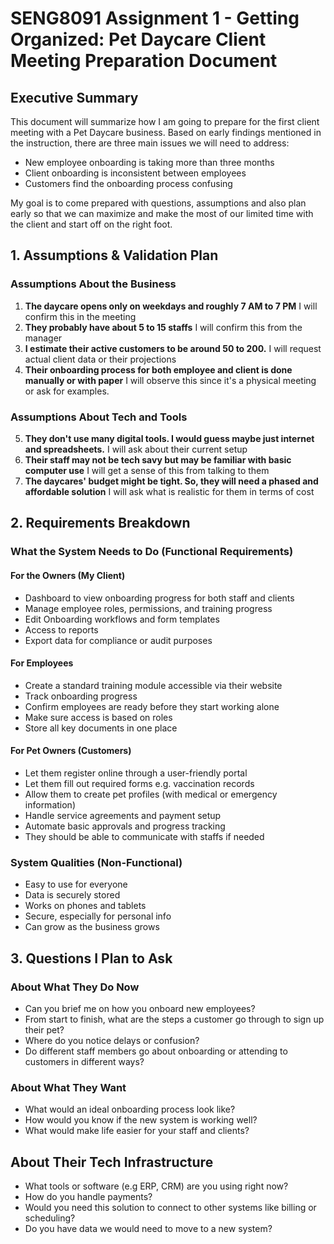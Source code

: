 # SENG8091 Assignment 1 - Getting Organized: Pet Daycare Client Meeting Preparation Document

## Executive Summary
This document will summarize how I am going to prepare for the first client meeting with a Pet Daycare business. Based on early findings mentioned in the instruction, there are three main issues we will need to address:

- New employee onboarding is taking more than three months
- Client onboarding is inconsistent between employees
- Customers find the onboarding process confusing
  
My goal is to come prepared with questions, assumptions and also plan early so that we can maximize and make the most of our limited time with the client and start off on the right foot.

## 1. Assumptions & Validation Plan

### Assumptions About the Business
1. **The daycare opens only on weekdays and roughly 7 AM to 7 PM**
   I will confirm this in the meeting
2. **They probably have about 5 to 15 staffs**
   I will confirm this from the manager
3. **I estimate their active customers to be around 50 to 200.**
   I will request actual client data or their projections
4. **Their onboarding process for both employee and client is done manually or with paper**
   I will observe this since it's a physical meeting or ask for examples.

### Assumptions About Tech and Tools
5. **They don't use many digital tools. I would guess maybe just internet and spreadsheets.**
   I will ask about their current setup
6. **Their staff may not be tech savy but may be familiar with basic computer use**
   I will get a sense of this from talking to them
7. **The daycares' budget might be tight. So, they will need a phased and affordable solution**
   I will ask what is realistic for them in terms of cost 
   

## 2. Requirements Breakdown

### What the System Needs to Do (Functional Requirements)
#### For the Owners (My Client)
- Dashboard to view onboarding progress for both staff and clients
- Manage employee roles, permissions, and training progress
- Edit Onboarding workflows and form templates
- Access to reports
- Export data for compliance or audit purposes

#### For Employees
- Create a standard training module accessible via their website
- Track onboarding progress
- Confirm employees are ready before they start working alone
- Make sure access is based on roles
- Store all key documents in one place

#### For Pet Owners (Customers)
- Let them register online through a user-friendly portal
- Let them fill out required forms e.g. vaccination records
- Allow them to create pet profiles (with medical or emergency information)
- Handle service agreements and payment setup
- Automate basic approvals and progress tracking
- They should be able to communicate with staffs if needed

### System Qualities (Non-Functional)
- Easy to use for everyone
- Data is securely stored
- Works on phones and tablets
- Secure, especially for personal info
- Can grow as the business grows

## 3. Questions I Plan to Ask

### About What They Do Now
- Can you brief me on how you onboard new employees?
- From start to finish, what are the steps a customer go through to sign up their pet?
- Where do you notice delays or confusion?
- Do different staff members go about onboarding or attending to customers in different ways?

### About What They Want
- What would an ideal onboarding process look like?
- How would you know if the new system is working well?
- What would make life easier for your staff and clients?

## About Their Tech Infrastructure
- What tools or software (e.g ERP, CRM) are you using right now?
- How do you handle payments?
- Would you need this solution to connect to other systems like billing or scheduling?
- Do you have data we would need to move to a new system?